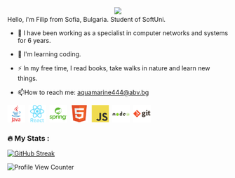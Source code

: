 <div id="header" align="center">
  <img src="https://media.giphy.com/media/iOdhk1BSNJ7PsQRUN3/giphy.gif" width="300"/>
</div>Hello, i'm Filip from Sofia, Bulgaria. Student of SoftUni.

- :telescope: I have been working as a specialist in computer networks and systems for 6 years.

- :seedling: I'm learning coding.

- :zap: In my free time, I read books, take walks in nature and learn new things.

- :mailbox:How to reach me: aquamarine444@abv.bg
<div>
  <img src="https://github.com/devicons/devicon/blob/master/icons/java/java-original-wordmark.svg" title="Java" alt="Java" width="40" height="40"/>&nbsp;
  <img src="https://github.com/devicons/devicon/blob/master/icons/react/react-original-wordmark.svg" title="React" alt="React" width="40" height="40"/>&nbsp;
  <img src="https://github.com/devicons/devicon/blob/master/icons/spring/spring-original-wordmark.svg" title="Spring" alt="Spring" width="40" height="40"/>&nbsp;
  <img src="https://github.com/devicons/devicon/blob/master/icons/html5/html5-original.svg" title="HTML5" alt="HTML" width="40" height="40"/>&nbsp;
  <img src="https://github.com/devicons/devicon/blob/master/icons/javascript/javascript-original.svg" title="JavaScript" alt="JavaScript" width="40" height="40"/>&nbsp;
  <img src="https://github.com/devicons/devicon/blob/master/icons/nodejs/nodejs-original-wordmark.svg" title="NodeJS" alt="NodeJS" width="40" height="40"/>&nbsp;
  <img src="https://github.com/devicons/devicon/blob/master/icons/git/git-original-wordmark.svg" title="Git" **alt="Git" width="40" height="40"/>
</div>


### :fire: My Stats : 
[![GitHub Streak](https://github-readme-streak-stats.herokuapp.com?user=FilipFilev&theme=dark&type=png)](https://git.io/streak-stats)

![Profile View Counter](https://komarev.com/ghpvc/?username=FilipFilev&style=for-the-badge&color=brightgreen)



